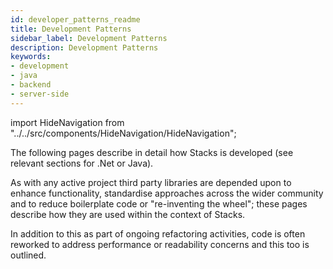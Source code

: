 ```yaml
---
id: developer_patterns_readme
title: Development Patterns
sidebar_label: Development Patterns
description: Development Patterns
keywords:
- development
- java
- backend
- server-side
---
```


import HideNavigation  from "../../src/components/HideNavigation/HideNavigation";

The following pages describe in detail how Stacks is developed (see relevant sections for .Net or Java). 

As with any active project third party libraries are depended upon to enhance functionality, standardise approaches across the wider community and to reduce boilerplate code or "re-inventing the wheel"; these pages describe how they are used within the context of Stacks.

In addition to this as part of ongoing refactoring activities, code is often reworked to address performance or readability concerns and this too is outlined.
